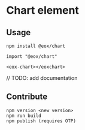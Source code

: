 # Chart element

## Usage

```
npm install @eox/chart
```

```
import "@eox/chart"

<eox-chart></eoxchart>
```

// TODO: add documentation

## Contribute

```
npm version <new version>
npm run build
npm publish (requires OTP)
```